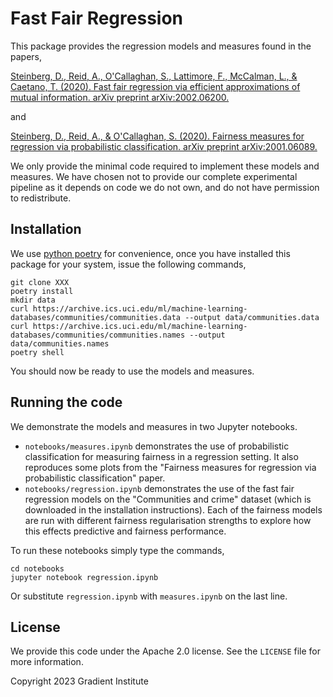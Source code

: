 # Fast Fair Regression

This package provides the regression models and measures found in the papers,

[Steinberg, D., Reid, A., O'Callaghan, S., Lattimore, F., McCalman, L., & Caetano, T. (2020). Fast fair regression via efficient approximations of mutual information. arXiv preprint arXiv:2002.06200.](https://arxiv.org/pdf/2002.06200.pdf)

and

[Steinberg, D., Reid, A., & O'Callaghan, S. (2020). Fairness measures for regression via probabilistic classification. arXiv preprint arXiv:2001.06089.](https://arxiv.org/pdf/2001.06089.pdf)

We only provide the minimal code required to implement these models and
measures. We have chosen not to provide our complete experimental pipeline
as it depends on code we do not own, and do not have permission to redistribute.

## Installation

We use [python poetry](https://python-poetry.org/) for convenience, once
you have installed this package for your system, issue the following commands,

    git clone XXX
    poetry install
    mkdir data
    curl https://archive.ics.uci.edu/ml/machine-learning-databases/communities/communities.data --output data/communities.data
    curl https://archive.ics.uci.edu/ml/machine-learning-databases/communities/communities.names --output data/communities.names
    poetry shell

You should now be ready to use the models and measures.

## Running the code

We demonstrate the models and measures in two Jupyter notebooks.
- `notebooks/measures.ipynb` demonstrates the use of probabilistic 
  classification for measuring fairness in a regression setting. It also 
  reproduces some plots from the "Fairness measures for regression via probabilistic classification" paper. 
- `notebooks/regression.ipynb` demonstrates the use of the fast fair regression
  models on the "Communities and crime" dataset (which is downloaded in the 
  installation instructions). Each of the fairness models are run with different
  fairness regularisation strengths to explore how this effects predictive and 
  fairness performance.
  
To run these notebooks simply type the commands,

    cd notebooks
    jupyter notebook regression.ipynb
  
Or substitute `regression.ipynb` with `measures.ipynb` on the last line.

## License

We provide this code under the Apache 2.0 license. See the `LICENSE` file for 
more information.

Copyright 2023 Gradient Institute